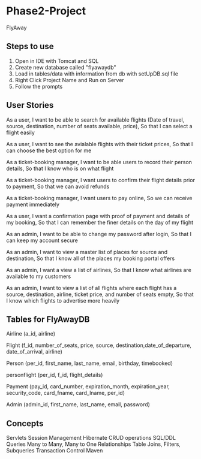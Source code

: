 # Phase2-Project
FlyAway

Steps to use
------------------------
1. Open in IDE with Tomcat and SQL
2. Create new database called "flyawaydb"
2. Load in tables/data with information from db with setUpDB.sql file
3. Right Click Project Name and Run on Server
4. Follow the prompts

User Stories
----------------------
As a user,
I want to be able to search for available flights (Date of travel, source, destination, number of seats available, price),
So that I can select a flight easily

As a user,
I want to see the avialable flights with their ticket prices,
So that I can choose the best option for me

As a ticket-booking manager,
I want to be able users to record their person details,
So that I know who is on what flight

As a ticket-booking manager,
I want users to confirm their flight details prior to payment,
So that we can avoid refunds

As a ticket-booking manager,
I want users to pay online,
So we can receive payment immediately

As a user,
I want a confirmation page with proof of payment and details of my booking,
So that I can remember the finer details on the day of my flight

As an admin,
I want to be able to change my password after login,
So that I can keep my account secure

As an admin,
I want to view a master list of places for source and destination,
So that I know all of the places my booking portal offers

As an admin,
I want a view a list of airlines,
So that I know what airlines are available to my customers

As an admin,
I want to view a list of all flights where each flight has a source, destination, airline, ticket price, and number of seats empty,
So that I know which flights to advertise more heavily



Tables for FlyAwayDB
------------
Airline (a_id, airline)

Flight (f_id, number_of_seats, price, source, destination,date_of_departure, date_of_arrival, airline)

Person (per_id, first_name, last_name, email, birthday, timebooked)

personflight (per_id, f_id, flight_details)

Payment (pay_id, card_number, expiration_month, expiration_year, security_code, card_fname, card_lname, per_id)

Admin (admin_id, first_name, last_name, email, password)

Concepts
------------------
Servlets
Session Management
Hibernate CRUD operations
SQL/DDL Queries
Many to Many, Many to One Relationships
Table Joins, Filters, Subqueries
Transaction Control
Maven
